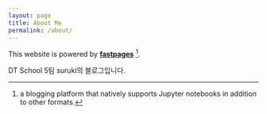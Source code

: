 ```yaml
---
layout: page
title: About Me
permalink: /about/
---
```


This website is powered by **[fastpages](https://github.com/fastai/fastpages)** [^1].

DT School 5팀 suruki의 블로그입니다. 

[^1]:a blogging platform that natively supports Jupyter notebooks in addition to other formats.
